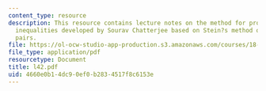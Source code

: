 ```yaml
---
content_type: resource
description: This resource contains lecture notes on the method for proving concentration
  inequalities developed by Sourav Chatterjee based on Stein?s method of exchangeable
  pairs.
file: https://ol-ocw-studio-app-production.s3.amazonaws.com/courses/18-465-topics-in-statistics-statistical-learning-theory-spring-2007/4660e0b14dc90ef0b2834517f8c6153e_l42.pdf
file_type: application/pdf
resourcetype: Document
title: l42.pdf
uid: 4660e0b1-4dc9-0ef0-b283-4517f8c6153e
---
```

